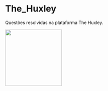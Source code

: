 # The_Huxley


Questôes resolvidas na plataforma The Huxley.

<a href="https://www.thehuxley.com/"><img height="180em" src="https://encrypted-tbn0.gstatic.com/images?q=tbn:ANd9GcSVd6bU45a7H-Omwk4X9uzsNGKpAF1NjKmP1DaLWPDzRkUtEl0NSaRhxaaS157jY9zxQHo&usqp=CAU"/></a>
